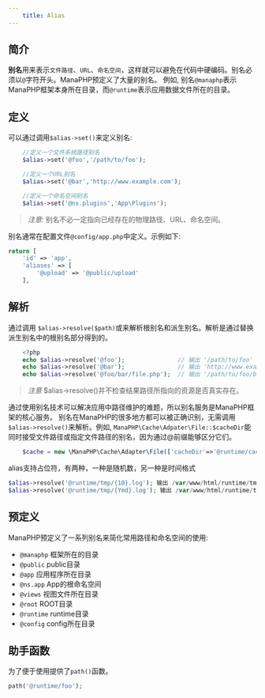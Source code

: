 ```yaml
---
    title: Alias
---
```


## 简介

**别名**用来表示`文件路径`、`URL`、`命名空间`，这样就可以避免在代码中硬编码。别名必须以`@`字符开头。ManaPHP预定义了大量的别名。
例如, 别名`@manaphp`表示ManaPHP框架本身所在目录，而`@runtime`表示应用数据文件所在的目录。

## 定义

可以通过调用`$alias->set()`来定义别名:
```php
    //定义一个文件系统路径别名
    $alias->set('@foo','/path/to/foo');

    //定义一个URL别名
    $alias->set('@bar','http://www.example.com');

    //定义一个命名空间别名
    $alias->set('@ns.plugins','App\Plugins');
```

> *注意*: 别名不必一定指向已经存在的物理路径、URL、命名空间。

别名通常在配置文件`@config/app.php`中定义。示例如下:
```php
return [
    'id' => 'app',
    'aliases' => [
        '@upload' => '@public/upload'
    ],
```

## 解析

通过调用 `$alias->resolve($path)`或来解析根别名和派生别名。解析是通过替换派生别名中的根别名部分得到的。

```php
    <?php
    echo $alias->resolve('@foo');               // 输出 '/path/to/foo'
    echo $alias->resolve('@bar');               // 输出 'http://www.example.com'
    echo $alias->resolve('@foo/bar/file.php');  // 输出 '/path/to/foo/bar/file.php'
```
> *注意* $alias->resolve()并不检查结果路径所指向的资源是否真实存在。

  通过使用别名技术可以解决应用中路径维护的难题，所以别名服务是ManaPHP框架的核心服务。
  别名在ManaPHP的很多地方都可以被正确识别，无需调用`$alias->resolve()`来解析。例如, `ManaPHP\Cache\Adpater\File::$cacheDir`能同时接受文件路径或指定文件路径的别名，因为通过@前缀能够区分它们。

```php
    $cache = new \ManaPHP\Cache\Adapter\File(['cacheDir'=>'@runtime/cache']);
```

alias支持占位符，有两种，一种是随机数，另一种是时间格式
```php
$alias->resolve('@runtime/tmp/{10}.log'); 输出 /var/www/html/runtime/tmp/314e673f77.log
$alias->resolve('@runtime/tmp/{Ymd}.log'); 输出 /var/www/html/runtime/tmp/20180901.log
```

## 预定义

ManaPHP预定义了一系列别名来简化常用路径和命名空间的使用:
 * `@manaphp` 框架所在的目录
 * `@public` public目录
 * `@app` 应用程序所在目录
 * `@ns.app` App的根命名空间
 * `@views` 视图文件所在目录
 * `@root` ROOT目录
 * `@runtime` runtime目录
 * `@config` config所在目录

## 助手函数

为了便于使用提供了`path()`函数。
```php
path('@runtime/foo');
```